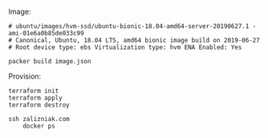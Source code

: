 
Image:


    # ubuntu/images/hvm-ssd/ubuntu-bionic-18.04-amd64-server-20190627.1 - ami-01e6a0b85de033c99
    # Canonical, Ubuntu, 18.04 LTS, amd64 bionic image build on 2019-06-27
    # Root device type: ebs Virtualization type: hvm ENA Enabled: Yes
 
    packer build image.json
    
    
Provision:    
   
    terraform init
    terraform apply
    terraform destroy
    
    ssh zalizniak.com
        docker ps